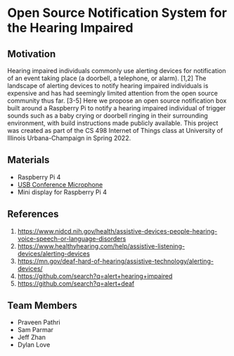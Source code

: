 # Open Source Notification System for the Hearing Impaired

## Motivation
Hearing impaired individuals commonly use alerting devices for notification of an event taking place (a doorbell, a telephone, or alarm). [1,2] The landscape of alerting devices to notify hearing impaired individuals is expensive and has had seemingly limited attention from the open source community thus far. [3-5] Here we propose an open source notification box built around a Raspberry Pi to notify a hearing impaired individual of trigger sounds such as a baby crying or doorbell ringing in their surrounding environment, with build instructions made publicly available. This project was created as part of the CS 498 Internet of Things class at University of Illinois Urbana-Champaign in Spring 2022. 

## Materials
* Raspberry Pi 4
* [USB Conference Microphone](https://www.amazon.com/gp/product/B07PXQCYKV/ref=ppx_yo_dt_b_asin_title_o00_s00?ie=UTF8&psc=1)
* Mini display for Raspberry Pi 4 

## References
1. https://www.nidcd.nih.gov/health/assistive-devices-people-hearing-voice-speech-or-language-disorders
2. https://www.healthyhearing.com/help/assistive-listening-devices/alerting-devices
3. https://mn.gov/deaf-hard-of-hearing/assistive-technology/alerting-devices/
4. https://github.com/search?q=alert+hearing+impaired
5. https://github.com/search?q=alert+deaf

## Team Members
* Praveen Pathri
* Sam Parmar
* Jeff Zhan
* Dylan Love


